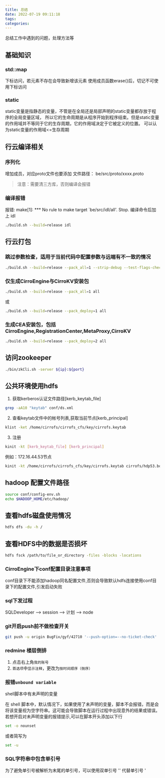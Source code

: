 ```yaml
---
title: 总结
date: 2022-07-19 09:11:18
tags:
categories:
---
```


总结工作中遇到的问题，处理方法等

<!-- more -->

## 基础知识
### std::map
下标访问，若元素不存在会导致新增该元素
使用成员函数erase()后，切记不可使用下标访问

### static
static变量是指静态的变量，不管是在全局还是局部声明的static变量都存放于程序的全局变量区域，
所以它的生命周期是从程序开始到程序结束。但是static变量的作用域并不等同于它的生存周期，它的作用域决定于它被定义的位置。
可以认为static变量的作用域<=生存周期

## 行云编译相关

### 序列化
增加成员，对应proto文件也要添加
文件路径： be/src/proto/xxxx.proto
> 注意：需要清三方库，否则编译会报错

### 编译报错
报错: make[1]: *** No rule to make target `be/src/idl/all'. Stop.
编译命令后加上 idl
``` bash
./build.sh --build=release idl
```

## 行云打包
### 跳过参数检查，适用于当前代码中配置参数与远端有不一致的情况
``` bash
./build.sh --build=release --pack_all=1 --strip-debug --test-flags-checking all
```

### 仅生成CirroEngine与CirroKV安装包
``` bash
./build.sh --build=release --pack_all=1 all
```
或
``` bash
./build.sh --build=release --pack_deploy=1 all
```

### 生成CEA安装包，包括CirroEngine,RegistrationCenter,MetaProxy,CirroKV
``` bash
./build.sh --build=release --pack_deploy=2 all
```

## 访问zookeeper
``` bash
./bin/zkCli.sh -server ${ip}:${port}
```

## 公共环境使用hdfs

1. 获取kerberos认证文件路径[kerb_keytab_file]
``` bash
grep -aA10 "keytab" conf/ds.xml
```

2. 查看keytab文件中的帐号列表,获取当前节点[kerb_principal]
``` bash
klist -ket /home/cirrofs/cirrofs_cfs/key/cirrofs.keytab
```

3. 注册
``` bash
kinit -kt [kerb_keytab_file] [kerb_principal]
```

例如：172.16.44.53节点
``` bash
kinit -kt /home/cirrofs/cirrofs_cfs/key/cirrofs.keytab cirrofs/hdp53.bonc.com@BONC4.COM
```

## hadoop 配置文件路径
``` bash
source conf/config-env.sh
echo $HADOOP_HOME/etc/hadoop/
```

## 查看hdfs磁盘使用情况
``` bash
hdfs dfs -du -h /
```

## 查看HDFS中的数据是否损坏
``` bash
hdfs fsck /path/to/file_or_directory -files -blocks -locations
```

### CirroEngine下conf配置目录注意事项
conf目录下不能添加hadoop同名配置文件,否则会导致默认hdfs连接使用conf目录下的配置文件,引发启动失败

### sql下发过程
SQLDeveloper --> session --> 计划 --> node

### git开启push前不做检查开关
``` bash
git push -u origin BugFix/gyf/42710 '--push-option=--no-ticket-check'
```

### redmine 楼层倒排
1. 点击右上角`我的账号`
2. `首选项`中`显示注释`，更改为`按时间顺序（倒序）`


### 报错`unbound variable`
shell脚本中有未声明的变量

在 shell 脚本中，默认情况下，如果使用了未声明的变量，脚本不会报错，而是会将该变量视为空字符串。这可能会导致脚本在运行过程中出现意外的结果或错误。
若想开启对未声明变量的报错提示,可以在脚本开头添加以下行
``` bash
set -o nounset
```
或者简写为
``` bash
set -u
```

### SQL字符串中包含单引号
为了避免单引号被解析为末尾的单引号，可以使用双单引号 '' 代替单引号 '